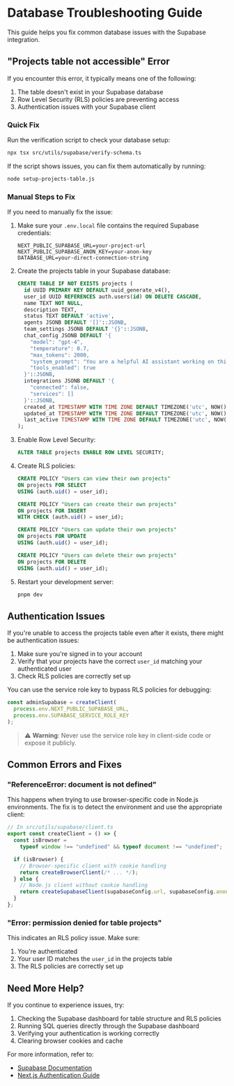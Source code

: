 # Database Troubleshooting Guide

This guide helps you fix common database issues with the Supabase integration.

## "Projects table not accessible" Error

If you encounter this error, it typically means one of the following:

1. The table doesn't exist in your Supabase database
2. Row Level Security (RLS) policies are preventing access
3. Authentication issues with your Supabase client

### Quick Fix

Run the verification script to check your database setup:

```bash
npx tsx src/utils/supabase/verify-schema.ts
```

If the script shows issues, you can fix them automatically by running:

```bash
node setup-projects-table.js
```

### Manual Steps to Fix

If you need to manually fix the issue:

1. Make sure your `.env.local` file contains the required Supabase credentials:

   ```
   NEXT_PUBLIC_SUPABASE_URL=your-project-url
   NEXT_PUBLIC_SUPABASE_ANON_KEY=your-anon-key
   DATABASE_URL=your-direct-connection-string
   ```

2. Create the projects table in your Supabase database:

   ```sql
   CREATE TABLE IF NOT EXISTS projects (
     id UUID PRIMARY KEY DEFAULT uuid_generate_v4(),
     user_id UUID REFERENCES auth.users(id) ON DELETE CASCADE,
     name TEXT NOT NULL,
     description TEXT,
     status TEXT DEFAULT 'active',
     agents JSONB DEFAULT '[]'::JSONB,
     team_settings JSONB DEFAULT '{}'::JSONB,
     chat_config JSONB DEFAULT '{
       "model": "gpt-4",
       "temperature": 0.7,
       "max_tokens": 2000,
       "system_prompt": "You are a helpful AI assistant working on this project.",
       "tools_enabled": true
     }'::JSONB,
     integrations JSONB DEFAULT '{
       "connected": false,
       "services": []
     }'::JSONB,
     created_at TIMESTAMP WITH TIME ZONE DEFAULT TIMEZONE('utc', NOW()),
     updated_at TIMESTAMP WITH TIME ZONE DEFAULT TIMEZONE('utc', NOW()),
     last_active TIMESTAMP WITH TIME ZONE DEFAULT TIMEZONE('utc', NOW())
   );
   ```

3. Enable Row Level Security:

   ```sql
   ALTER TABLE projects ENABLE ROW LEVEL SECURITY;
   ```

4. Create RLS policies:

   ```sql
   CREATE POLICY "Users can view their own projects"
   ON projects FOR SELECT
   USING (auth.uid() = user_id);

   CREATE POLICY "Users can create their own projects"
   ON projects FOR INSERT
   WITH CHECK (auth.uid() = user_id);

   CREATE POLICY "Users can update their own projects"
   ON projects FOR UPDATE
   USING (auth.uid() = user_id);

   CREATE POLICY "Users can delete their own projects"
   ON projects FOR DELETE
   USING (auth.uid() = user_id);
   ```

5. Restart your development server:
   ```bash
   pnpm dev
   ```

## Authentication Issues

If you're unable to access the projects table even after it exists, there might be authentication issues:

1. Make sure you're signed in to your account
2. Verify that your projects have the correct `user_id` matching your authenticated user
3. Check RLS policies are correctly set up

You can use the service role key to bypass RLS policies for debugging:

```js
const adminSupabase = createClient(
  process.env.NEXT_PUBLIC_SUPABASE_URL,
  process.env.SUPABASE_SERVICE_ROLE_KEY
);
```

> ⚠️ **Warning**: Never use the service role key in client-side code or expose it publicly.

## Common Errors and Fixes

### "ReferenceError: document is not defined"

This happens when trying to use browser-specific code in Node.js environments. The fix is to detect the environment and use the appropriate client:

```js
// In src/utils/supabase/client.ts
export const createClient = () => {
  const isBrowser =
    typeof window !== "undefined" && typeof document !== "undefined";

  if (isBrowser) {
    // Browser-specific client with cookie handling
    return createBrowserClient(/* ... */);
  } else {
    // Node.js client without cookie handling
    return createSupabaseClient(supabaseConfig.url, supabaseConfig.anonKey);
  }
};
```

### "Error: permission denied for table projects"

This indicates an RLS policy issue. Make sure:

1. You're authenticated
2. Your user ID matches the `user_id` in the projects table
3. The RLS policies are correctly set up

## Need More Help?

If you continue to experience issues, try:

1. Checking the Supabase dashboard for table structure and RLS policies
2. Running SQL queries directly through the Supabase dashboard
3. Verifying your authentication is working correctly
4. Clearing browser cookies and cache

For more information, refer to:

- [Supabase Documentation](https://supabase.com/docs)
- [Next.js Authentication Guide](https://nextjs.org/docs/authentication)
